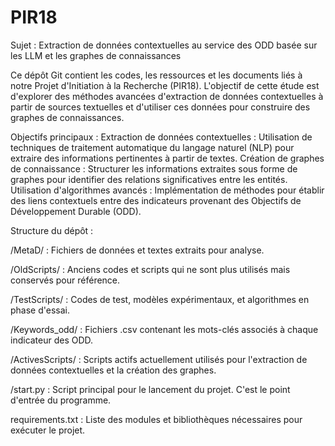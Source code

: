 # PIR18
Sujet : Extraction de données contextuelles au service des ODD basée sur les LLM et les graphes de connaissances


Ce dépôt Git contient les codes, les ressources et les documents liés à notre Projet d'Initiation à la Recherche (PIR18). L'objectif de cette étude est d'explorer des méthodes avancées d'extraction de données contextuelles à partir de sources textuelles et d'utiliser ces données pour construire des graphes de connaissances.

Objectifs principaux :
Extraction de données contextuelles : Utilisation de techniques de traitement automatique du langage naturel (NLP) pour extraire des informations pertinentes à partir de textes.
Création de graphes de connaissance : Structurer les informations extraites sous forme de graphes pour identifier des relations significatives entre les entités.
Utilisation d'algorithmes avancés : Implémentation de méthodes pour établir des liens contextuels entre des indicateurs provenant des Objectifs de Développement Durable (ODD).


Structure du dépôt :

/MetaD/ : Fichiers de données et textes extraits pour analyse.

/OldScripts/ : Anciens codes et scripts qui ne sont plus utilisés mais conservés pour référence.

/TestScripts/ : Codes de test, modèles expérimentaux, et algorithmes en phase d'essai.

/Keywords_odd/ : Fichiers .csv contenant les mots-clés associés à chaque indicateur des ODD.

/ActivesScripts/ : Scripts actifs actuellement utilisés pour l'extraction de données contextuelles et la création des graphes.

/start.py : Script principal pour le lancement du projet. C'est le point d'entrée du programme.

requirements.txt : Liste des modules et bibliothèques nécessaires pour exécuter le projet.